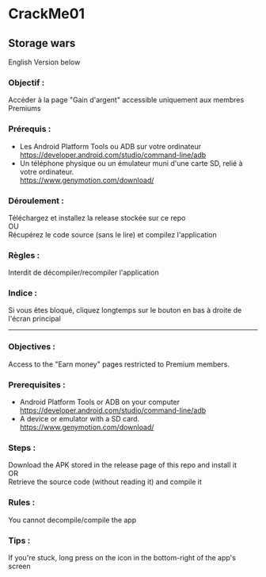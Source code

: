 # CrackMe01
## Storage wars  
English Version below

### Objectif :
Accéder à la page "Gain d'argent" accessible uniquement aux membres Premiums  

### Prérequis :  
- Les Android Platform Tools ou ADB sur votre ordinateur  
https://developer.android.com/studio/command-line/adb  
- Un téléphone physique ou un émulateur muni d'une carte SD, relié à votre ordinateur.  
https://www.genymotion.com/download/

### Déroulement :
Téléchargez et installez la release stockée sur ce repo   
OU  
Récupérez le code source (sans le lire) et compilez l'application  

### Règles :
Interdit de décompiler/recompiler l'application  


### Indice : 
Si vous êtes bloqué, cliquez longtemps sur le bouton en bas à droite de l'écran principal

------

### Objectives :
Access to the "Earn money" pages restricted to Premium members.    

### Prerequisites :  
- Android Platform Tools or ADB on your computer  
https://developer.android.com/studio/command-line/adb  
- A device or emulator with a SD card.  
https://www.genymotion.com/download/

### Steps :
Download the APK stored in the release page of this repo and install it  
OR  
Retrieve the source code (without reading it) and compile it  

### Rules :
You cannot decompile/compile the app

### Tips : 
If you're stuck, long press on the icon in the bottom-right of the app's screen
